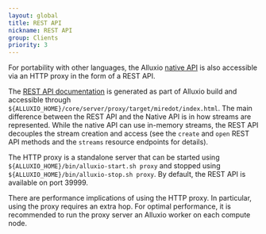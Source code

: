 ```yaml
---
layout: global
title: REST API
nickname: REST API
group: Clients
priority: 3
---
```


For portability with other languages, the Alluxio [native API](Clients-Java-Native.html) is also
accessible via an HTTP proxy in the form of a REST API.

The [REST API documentation](http://www.alluxio.org/restdoc/{{site.ALLUXIO_MAJOR_VERSION}}/proxy/index.html)
is generated as part of Alluxio build and accessible through
`${ALLUXIO_HOME}/core/server/proxy/target/miredot/index.html`. The main difference between
the REST API and the Native API is in how streams are represented. While the native API
can use in-memory streams, the REST API decouples the stream creation and access (see the
`create` and `open` REST API methods and the `streams` resource endpoints for details).

The HTTP proxy is a standalone server that can be started using
`${ALLUXIO_HOME}/bin/alluxio-start.sh proxy` and stopped using `${ALLUXIO_HOME}/bin/alluxio-stop.sh
proxy`. By default, the REST API is available on port 39999.

There are performance implications of using the HTTP proxy. In particular, using the proxy requires
an extra hop. For optimal performance, it is recommended to run the proxy server an Alluxio worker
on each compute node.
